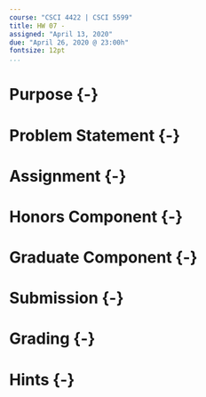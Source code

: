 ```yaml
---
course: "CSCI 4422 | CSCI 5599"
title: HW 07 -
assigned: "April 13, 2020"
due: "April 26, 2020 @ 23:00h"
fontsize: 12pt
...
```


# Purpose {-}

# Problem Statement {-}

# Assignment {-}

# Honors Component {-}

# Graduate Component {-}

# Submission {-}

# Grading {-}

# Hints {-}
